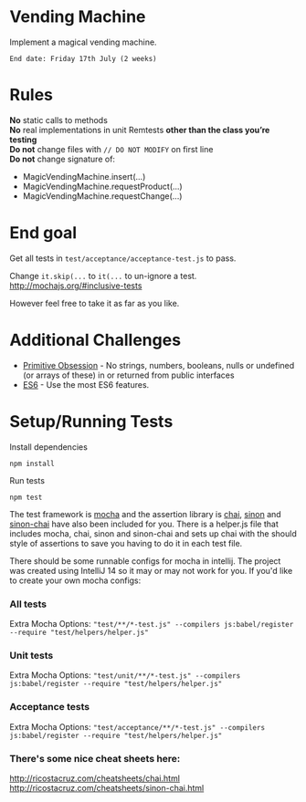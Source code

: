 # Vending Machine
Implement a magical vending machine.

```
End date: Friday 17th July (2 weeks)
```

# Rules
**No** static calls to methods  
**No** real implementations in unit Remtests **other than the class you’re testing**  
**Do not** change files with ```// DO NOT MODIFY``` on first line  
**Do not** change signature of:  
- MagicVendingMachine.insert(...)  
- MagicVendingMachine.requestProduct(...)  
- MagicVendingMachine.requestChange(...)  

# End goal
Get all tests in ```test/acceptance/acceptance-test.js``` to pass.

Change ```it.skip(...``` to ```it(...``` to un-ignore a test. http://mochajs.org/#inclusive-tests

However feel free to take it as far as you like.

# Additional Challenges
* [Primitive Obsession](https://sourcemaking.com/refactoring/primitive-obsession) - No strings, numbers, booleans, nulls or undefined (or arrays of these) in or returned from public interfaces 
* [ES6](http://es6-features.org/) - Use the most ES6 features.

# Setup/Running Tests
Install dependencies
```
npm install
```

Run tests
```
npm test
```

The test framework is [mocha](http://mochajs.org/) and the assertion library is [chai](http://chaijs.com/), 
[sinon](http://sinonjs.org/) and [sinon-chai](http://sinonjs.org/) have also been included for you. There is a 
helper.js file that includes mocha, chai, sinon and sinon-chai and sets up chai with the should style of assertions
to save you having to do it in each test file.

There should be some runnable configs for mocha in intellij. The project was created using IntelliJ 14 so it may or may 
not work for you. If you'd like to create your own mocha configs:

### All tests
Extra Mocha Options: ```"test/**/*-test.js" --compilers js:babel/register --require "test/helpers/helper.js"```

### Unit tests
Extra Mocha Options: ```"test/unit/**/*-test.js" --compilers js:babel/register --require "test/helpers/helper.js"```

### Acceptance tests
Extra Mocha Options: ```"test/acceptance/**/*-test.js" --compilers js:babel/register --require "test/helpers/helper.js"```


### There's some nice cheat sheets here:

http://ricostacruz.com/cheatsheets/chai.html  
http://ricostacruz.com/cheatsheets/sinon-chai.html